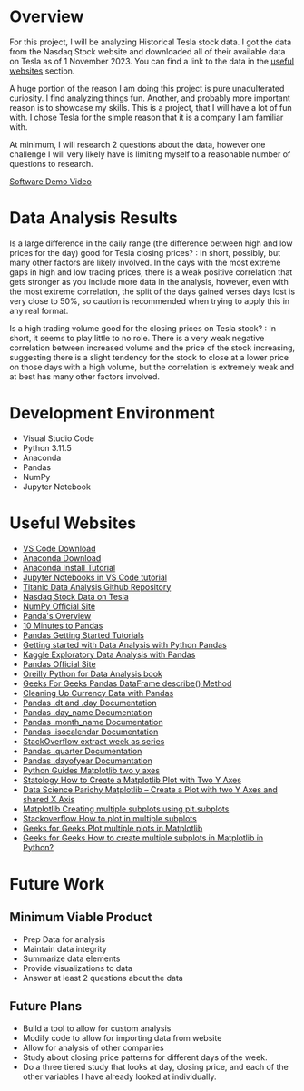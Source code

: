 # Overview

For this project, I will be analyzing Historical Tesla stock data. I got the data from the Nasdaq Stock website and downloaded all of their available data on Tesla as of 1 November 2023. You can find a link to the data in the [useful websites](#useful-websites) section. 

A huge portion of the reason I am doing this project is pure unadulterated curiosity. I find analyzing things fun. Another, and probably more important reason is to showcase my skills. This is a project, that I will have a lot of fun with. I chose Tesla for the simple reason that it is a company I am familiar with. 

At minimum, I will research 2 questions about the data, however one challenge I will very likely have is limiting myself to a reasonable number of questions to research.

[Software Demo Video](https://youtu.be/4r4CNK917gg)

# Data Analysis Results

Is a large difference in the daily range (the difference between high and low prices for the day) good for Tesla closing prices?
: In short, possibly, but many other factors are likely involved. In the days with the most extreme gaps in high and low trading prices, there is a weak positive correlation that gets stronger as you include more data in the analysis, however, even with the most extreme correlation, the split of the days gained verses days lost is very close to 50%, so caution is recommended when trying to apply this in any real format. 

Is a high trading volume good for the closing prices on Tesla stock?
: In short, it seems to play little to no role. There is a very weak negative correlation between increased volume and the price of the stock increasing, suggesting there is a slight tendency for the stock to close at a lower price on those days with a high volume, but the correlation is extremely weak and at best has many other factors involved. 

# Development Environment

* Visual Studio Code
* Python 3.11.5 
* Anaconda
* Pandas
* NumPy
* Jupyter Notebook

# Useful Websites

* [VS Code Download](https://code.visualstudio.com/download)
* [Anaconda Download](https://www.anaconda.com/)
* [Anaconda Install Tutorial](https://www.youtube.com/watch?v=h1sAzPojKMg)
* [Jupyter Notebooks in VS Code tutorial](https://www.youtube.com/watch?v=DA6ZAHBPF1U)
* [Titanic Data Analysis Github Repository](https://github.com/claudiaregio/data-science)
* [Nasdaq Stock Data on Tesla](https://www.nasdaq.com/market-activity/stocks/tsla/historical)
* [NumPy Official Site](https://numpy.org/)
* [Panda's Overview](https://pandas.pydata.org/docs/getting_started/overview.html)
* [10 Minutes to Pandas](https://pandas.pydata.org/docs/user_guide/10min.html#min)
* [Pandas Getting Started Tutorials](https://pandas.pydata.org/docs/getting_started/intro_tutorials/index.html)
* [Getting started with Data Analysis with Python Pandas](https://towardsdatascience.com/getting-started-to-data-analysis-with-python-pandas-with-titanic-dataset-a195ab043c77)
* [Kaggle Exploratory Data Analysis with Pandas](https://www.kaggle.com/code/kashnitsky/topic-1-exploratory-data-analysis-with-pandas/notebook)
* [Pandas Official Site](https://pandas.pydata.org/)
* [Oreilly Python for Data Analysis book](https://learning.oreilly.com/library/view/python-for-data/9781098104023/)
* [Geeks For Geeks Pandas DataFrame describe() Method](https://www.geeksforgeeks.org/python-pandas-dataframe-describe-method/#)
* [Cleaning Up Currency Data with Pandas](https://pbpython.com/currency-cleanup.html)
* [Pandas .dt and .day Documentation](https://pandas.pydata.org/docs/reference/api/pandas.Series.dt.day.html)
* [Pandas .day_name Documentation](https://pandas.pydata.org/pandas-docs/stable/reference/api/pandas.Series.dt.day_name.html)
* [Pandas .month_name Documentation](https://pandas.pydata.org/pandas-docs/stable/reference/api/pandas.Series.dt.month_name.html)
* [Pandas .isocalendar Documentation](https://pandas.pydata.org/docs/reference/api/pandas.Series.dt.isocalendar.html)
* [StackOverflow extract week as series](https://stackoverflow.com/questions/61636684/pandas-extract-week-of-year-and-year-from-date)
* [Pandas .quarter Documentation](https://pandas.pydata.org/pandas-docs/stable/reference/api/pandas.Series.dt.quarter.html)
* [Pandas .dayofyear Documentation](https://pandas.pydata.org/docs/reference/api/pandas.Series.dt.dayofyear.html)
* [Python Guides Matplotlib two y axes](https://pythonguides.com/matplotlib-two-y-axes/)
* [Statology How to Create a Matplotlib Plot with Two Y Axes](https://www.statology.org/matplotlib-two-y-axes/)
* [Data Science Parichy Matplotlib – Create a Plot with two Y Axes and shared X Axis](https://datascienceparichay.com/article/matplotlib-create-plot-with-two-y-axes-and-shared-x-axis/)
* [Matplotlib Creating multiple subplots using plt.subplots](https://matplotlib.org/stable/gallery/subplots_axes_and_figures/subplots_demo.html)
* [Stackoverflow How to plot in multiple subplots](https://stackoverflow.com/questions/31726643/how-to-plot-in-multiple-subplots)
* [Geeks for Geeks Plot multiple plots in Matplotlib](https://www.geeksforgeeks.org/plot-multiple-plots-in-matplotlib/#)
* [Geeks for Geeks How to create multiple subplots in Matplotlib in Python?](https://www.geeksforgeeks.org/how-to-create-multiple-subplots-in-matplotlib-in-python/)


# Future Work
## Minimum Viable Product
* Prep Data for analysis
* Maintain data integrity
* Summarize data elements
* Provide visualizations to data
* Answer at least 2 questions about the data

## Future Plans
* Build a tool to allow for custom analysis
* Modify code to allow for importing data from website 
* Allow for analysis of other companies
* Study about closing price patterns for different days of the week. 
* Do a three tiered study that looks at day, closing price, and each of the other variables I have already looked at individually. 